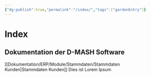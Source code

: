 ```yaml
---
{"dg-publish":true,"permalink":"/index/","tags":["gardenEntry"]}
---
```



# Index

## Dokumentation der D-MASH Software 


[[Dokumentation/ERP/Module/Stammdaten/Stammdaten Kunden\|Stammdaten Kunden]]
Dies ist Lorem Ipsum 